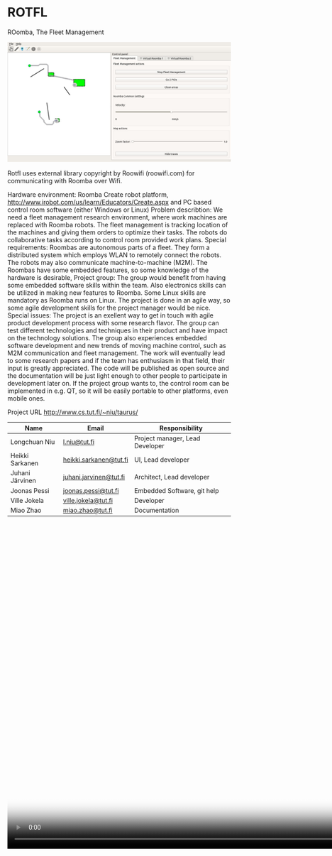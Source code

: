 ROTFL
=====

ROomba, The Fleet Management

<img src="rotfl.jpg">

Rotfl uses external library copyright by Roowifi (roowifi.com) for communicating with Roomba over Wifi.

Hardware environment: Roomba Create robot platform, http://www.irobot.com/us/learn/Educators/Create.aspx and PC based control room software (either Windows or Linux)
Problem describtion: We need a fleet management research environment, where work machines are replaced with Roomba robots.
The fleet management is tracking location of the machines and giving them orders to optimize their tasks.
The robots do collaborative tasks according to control room provided work plans.
Special requirements: Roombas are autonomous parts of a fleet.
They form a distributed system which employs WLAN to remotely connect the robots.
The robots may also communicate machine-to-machine (M2M). The Roombas have some embedded features, so some knowledge of the hardware is desirable,
Project group: The group would benefit from having some embedded software skills within the team.
Also electronics skills can be utilized in making new features to Roomba. Some Linux skills are mandatory as Roomba runs on Linux.
The project is done in an agile way, so some agile development skills for the project manager would be nice.
Special issues: The project is an exellent way to get in touch with agile product development process with some research flavor.
The group can test different technologies and techniques in their product and have impact on the technology solutions. The group also experiences embedded software development and new trends of moving machine control, such as M2M communication and fleet management.
The work will eventually lead to some research papers and if the team has enthusiasm in that field, their input is greatly appreciated.
The code will be published as open source and the documentation will be just light enough to other people to participate in development later on.
If the project group wants to, the control room can be implemented in e.g. QT, so it will be easily portable to other platforms, even mobile ones.


Project URL http://www.cs.tut.fi/~niu/taurus/

| Name	          | Email	                  | Responsibility                   |
| --------------- | ----------------------- | -------------------------------- |
| Longchuan Niu   | l.niu@tut.fi            | Project manager, Lead Developer  | 
| Heikki Sarkanen | heikki.sarkanen@tut.fi  | UI, Lead developer               | 
| Juhani Järvinen | juhani.jarvinen@tut.fi  | Architect, Lead developer        | 
| Joonas Pessi    | joonas.pessi@tut.fi     | Embedded Software, git help      | 
| Ville Jokela    | ville.jokela@tut.fi     | Developer                        | 
| Miao Zhao	      | miao.zhao@tut.fi	      | Documentation                    | 


<video poster="rotfl.jpg" width="1328" height="735" controls preload> 
    <source src="rotfl.mp4"></source> 
</video>

